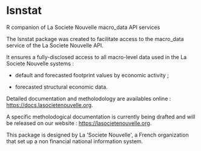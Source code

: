 # lsnstat
R companion of La Societe Nouvelle macro_data API services

The lsnstat package was created to facilitate access to the macro_data service of the La Societe Nouvelle API.

It ensures a fully-disclosed access to all macro-level data used in the La Societe Nouvelle systems :

* default and forecasted footprint values by economic activity ;

* forecasted structural economic data.

Detailed documentation and metholodology are availables online : https://docs.lasocietenouvelle.org. 

A specific metholodogical documentation is currently being drafted and will be released on our website :  https://lasocietenouvelle.org.

This package is designed by La 'Societe Nouvelle', a French organization that set up a non financial national information system.

